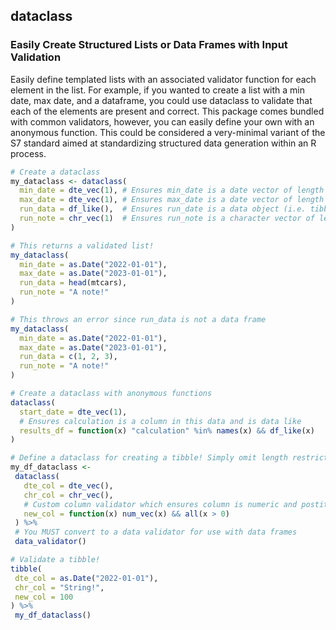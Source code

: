 ## dataclass

### Easily Create Structured Lists or Data Frames with Input Validation

Easily define templated lists with an associated validator function
for each element in the list. For example, if you wanted to create a list
with a min date, max date, and a dataframe, you could use dataclass to
validate that each of the elements are present and correct. This package
comes bundled with common validators, however, you can easily define your
own with an anonymous function. This could be considered a very-minimal
variant of the S7 standard aimed at standardizing structured data generation
within an R process.

```r
# Create a dataclass
my_dataclass <- dataclass(
  min_date = dte_vec(1), # Ensures min_date is a date vector of length 1
  max_date = dte_vec(1), # Ensures max_date is a date vector of length 1
  run_data = df_like(),  # Ensures run_date is a data object (i.e. tibble)
  run_note = chr_vec(1)  # Ensures run_note is a character vector of length 1
)

# This returns a validated list!
my_dataclass(
  min_date = as.Date("2022-01-01"),
  max_date = as.Date("2023-01-01"),
  run_data = head(mtcars),
  run_note = "A note!"
)

# This throws an error since run_data is not a data frame
my_dataclass(
  min_date = as.Date("2022-01-01"),
  max_date = as.Date("2023-01-01"),
  run_data = c(1, 2, 3),
  run_note = "A note!"
)

# Create a dataclass with anonymous functions
dataclass(
  start_date = dte_vec(1),
  # Ensures calculation is a column in this data and is data like
  results_df = function(x) "calculation" %in% names(x) && df_like(x)
)

# Define a dataclass for creating a tibble! Simply omit length restrictions:
my_df_dataclass <-
 dataclass(
   dte_col = dte_vec(),
   chr_col = chr_vec(),
   # Custom column validator which ensures column is numeric and postitive!
   new_col = function(x) num_vec(x) && all(x > 0)
 ) %>%
 # You MUST convert to a data validator for use with data frames
 data_validator()

# Validate a tibble!
tibble(
 dte_col = as.Date("2022-01-01"),
 chr_col = "String!",
 new_col = 100
) %>%
 my_df_dataclass()
```
